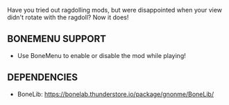 Have you tried out ragdolling mods, but were disappointed when your view didn't rotate with the ragdoll? Now it does!

## BONEMENU SUPPORT
- Use BoneMenu to enable or disable the mod while playing!

## DEPENDENCIES
- BoneLib: https://bonelab.thunderstore.io/package/gnonme/BoneLib/